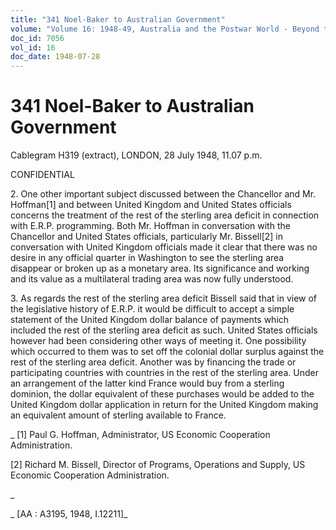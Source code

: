 ```yaml
---
title: "341 Noel-Baker to Australian Government"
volume: "Volume 16: 1948-49, Australia and the Postwar World - Beyond the Region"
doc_id: 7056
vol_id: 16
doc_date: 1948-07-28
---
```


# 341 Noel-Baker to Australian Government

Cablegram H319 (extract), LONDON, 28 July 1948, 11.07 p.m.

CONFIDENTIAL

2\. One other important subject discussed between the Chancellor and Mr. Hoffman[1] and between United Kingdom and United States officials concerns the treatment of the rest of the sterling area deficit in connection with E.R.P. programming. Both Mr. Hoffman in conversation with the Chancellor and United States officials, particularly Mr. Bissell[2] in conversation with United Kingdom officials made it clear that there was no desire in any official quarter in Washington to see the sterling area disappear or broken up as a monetary area. Its significance and working and its value as a multilateral trading area was now fully understood.

3\. As regards the rest of the sterling area deficit Bissell said that in view of the legislative history of E.R.P. it would be difficult to accept a simple statement of the United Kingdom dollar balance of payments which included the rest of the sterling area deficit as such. United States officials however had been considering other ways of meeting it. One possibility which occurred to them was to set off the colonial dollar surplus against the rest of the sterling area deficit. Another was by financing the trade or participating countries with countries in the rest of the sterling area. Under an arrangement of the latter kind France would buy from a sterling dominion, the dollar equivalent of these purchases would be added to the United Kingdom dollar application in return for the United Kingdom making an equivalent amount of sterling available to France.

_ [1] Paul G. Hoffman, Administrator, US Economic Cooperation Administration.

[2] Richard M. Bissell, Director of Programs, Operations and Supply, US Economic Cooperation Administration.

_

_ [AA : A3195, 1948, I.12211]_
